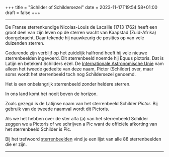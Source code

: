 +++
title = "Schilder of Schildersezel"
date = 2023-11-17T19:54:58+01:00
draft = false
+++

---
De Franse sterrenkundige Nicolas-Louis de Lacaille (1713 1762) heeft een
groot deel van zijn leven op de sterren wacht van Kaapstad (Zuid-Afrika)
doorgebracht. Daar tekende hij nauwkeurig de posities op van vele
duizenden sterren.

Gedurende zijn verblijf op het zuidelijk halfrond heeft hij vele nieuwe
sterrenbeelden ingevoerd. Dit sterrenbeeld noemde hij Equus pictoris.
Dat is Latijn en betekent Schilders ezel. De [Internationale Astronomische Unie](/encyclopedie/iau) nam alleen het tweede gedeelte van
deze naam, Pictor (Schilder) over, maar soms wordt het sterrenbeeld toch
nog Schildersezel genoemd.

Het is een onbelangrijk sterrenbeeld zonder heldere sterren.

In ons land komt het nooit boven de horizon.

Zoals gezegd is de Latijnse naam van het sterrenbeeld Schilder *Pictor*.
Bij gebruik van de tweede naamval wordt dit Pictoris.

Als we het hebben over de ster alfa (a) van het sterrenbeeld Schilder
zeggen we a Pictoris of we schrijven a Pic want de officiële afkorting
van het sterrenbeeld Schilder is Pic.

Bij het trefwoord [sterrenbeelden](/encyclopedie/sterrenbeeld) vind je een
lijst van alle 88 sterrenbeelden die er zijn.

---
